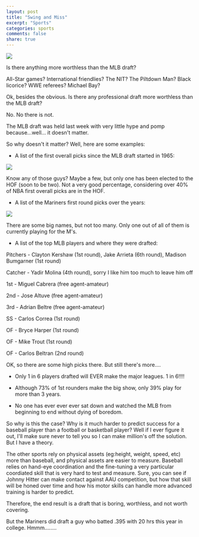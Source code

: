 ```yaml
---
layout: post
title: "Swing and Miss"
excerpt: "Sports"
categories: sports
comments: false
share: true
---
```


![](http://mustangnews.net/wp-content/uploads/2013/04/Baseball-825x510.jpg)


Is there anything more worthless than the MLB draft?

All-Star games? International friendlies? The NIT? The Piltdown Man? Black licorice? WWE referees? Michael Bay? 

Ok, besides the obvious. Is there any professional draft more worthless than the MLB draft?

No. No there is not.


The MLB draft was held last week with very little hype and pomp because...well... it doesn't matter.

So why doesn't it matter? Well, here are some examples:


- A list of the first overall picks since the MLB draft started in 1965:

![](http://psmak3.github.io/images/mlbdraft.JPG)


Know any of those guys? Maybe a few, but only one has been elected to the HOF (soon to be two). Not a very good percentage, considering over 40% of NBA first overall picks are in the HOF.



- A list of the Mariners first round picks over the years:


![](http://psmak3.github.io/images/marinerdraft.JPG)

There are some big names, but not too many. Only one out of all of them is currently playing for the M's.


- A list of the top MLB players and where they were drafted:

Pitchers - Clayton Kershaw (1st round), Jake Arrieta (6th round), Madison Bumgarner (1st round)

Catcher - Yadir Molina (4th round), sorry I like him too much to leave him off

1st - Miguel Cabrera (free agent-amateur)

2nd - Jose Altuve (free agent-amateur)

3rd - Adrian Beltre (free agent-amateur)

SS - Carlos Correa (1st round)

OF - Bryce Harper (1st round)

OF - Mike Trout (1st round)

OF - Carlos Beltran (2nd round)



OK, so there are some high picks there. But still there's more....


- Only 1 in 6 players drafted will EVER make the major leagues. 1 in 6!!!!

- Although 73% of 1st rounders make the big show, only 39% play for more than 3 years.

        
- No one has ever ever ever sat down and watched the MLB from beginning to end without dying of boredom.



So why is this the case? Why is it much harder to predict success for a baseball player than a football or basketball player? Well if I ever figure it out, I'll make sure never to tell you so I can make million's off the solution. But I have a theory.

The other sports rely on physical assets (eg:height, weight, speed, etc) more than baseball, and physical assets are easier to measure. Baseball relies on hand-eye coordination and the fine-tuning a very particular coordiated skill that is very hard to test and measure. Sure, you can see if Johnny Hitter can make contact against AAU competition, but how that skill will be honed over time and how his motor skills can handle more advanced training is harder to predict. 

Therefore, the end result is a draft that is boring, worthless, and not worth covering.

But the Mariners did draft a guy who batted .395 with 20 hrs this year in college. Hmmm........











